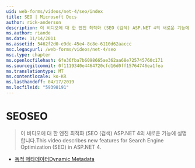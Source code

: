 ```yaml
---
uid: web-forms/videos/net-4/seo/index
title: SEO | Microsoft Docs
author: rick-anderson
description: 이 비디오에 대 한 엔진 최적화 (SEO (검색) ASP.NET 4의 새로운 기능에 설명 합니다.
ms.author: riande
ms.date: 11/14/2011
ms.assetid: 5462f2d0-e9de-45e4-8c8e-6110d62aaccc
msc.legacyurl: /web-forms/videos/net-4/seo
msc.type: chapter
ms.openlocfilehash: 6fe36fba7b6098665ae362aa68e725745760c171
ms.sourcegitcommit: 0f1119340e4464720cfd16d0ff15764746ea1fea
ms.translationtype: MT
ms.contentlocale: ko-KR
ms.lasthandoff: 04/17/2019
ms.locfileid: "59398191"
---
```

# <a name="seo"></a><span data-ttu-id="586a6-103">SEO</span><span class="sxs-lookup"><span data-stu-id="586a6-103">SEO</span></span>

> <span data-ttu-id="586a6-104">이 비디오에 대 한 엔진 최적화 (SEO (검색) ASP.NET 4의 새로운 기능에 설명 합니다.</span><span class="sxs-lookup"><span data-stu-id="586a6-104">This video describes new features for Search Engine Optimization (SEO) in ASP.NET 4.</span></span>


- [<span data-ttu-id="586a6-105">동적 메타데이터</span><span class="sxs-lookup"><span data-stu-id="586a6-105">Dynamic Metadata</span></span>](aspnet-4-quick-hit-dynamic-metadata.md)
